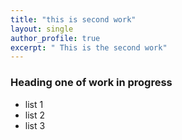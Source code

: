 ```yaml
---
title: "this is second work" 
layout: single 
author_profile: true 
excerpt: " This is the second work" 
---
```


### Heading one of work in progress  

- list 1 
- list 2 
- list 3 